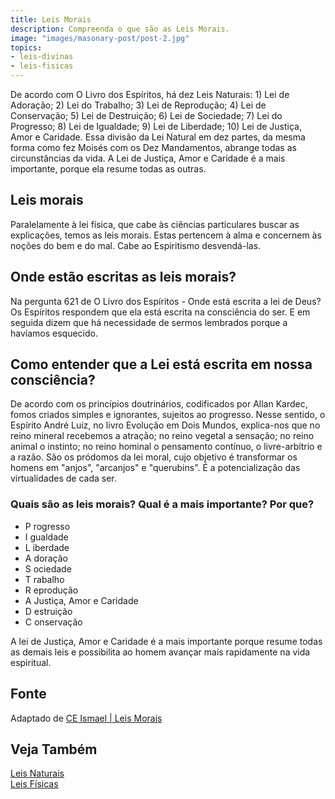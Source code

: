 ```yaml
---
title: Leis Morais
description: Compreenda o que são as Leis Morais.
image: "images/masonary-post/post-2.jpg"
topics:
- leis-divinas
- leis-fisicas
---
```


De acordo com O Livro dos Espíritos, há dez Leis Naturais: 1) Lei de
Adoração; 2) Lei do Trabalho; 3) Lei de Reprodução; 4) Lei de
Conservação; 5) Lei de Destruição; 6) Lei de Sociedade; 7) Lei do
Progresso; 8) Lei de Igualdade; 9) Lei de Liberdade; 10) Lei de Justiça,
Amor e Caridade. Essa divisão da Lei Natural em dez partes, da mesma
forma como fez Moisés com os Dez Mandamentos, abrange todas as
circunstâncias da vida. A Lei de Justiça, Amor e Caridade é a mais
importante, porque ela resume todas as outras.

## Leis morais
Paralelamente à lei física, que cabe às ciências particulares buscar as
explicações, temos as leis morais. Estas pertencem à alma e concernem às noções
do bem e do mal. Cabe ao Espiritismo desvendá-las.

## Onde estão escritas as leis morais?
Na pergunta 621 de O Livro dos Espíritos - Onde está escrita a lei de Deus? Os
Espíritos respondem que ela está escrita na consciência do ser. E em seguida
dizem que há necessidade de sermos lembrados porque a havíamos esquecido.

## Como entender que a Lei está escrita em nossa consciência? 

De acordo com os princípios doutrinários, codificados por Allan Kardec, fomos
criados simples e ignorantes, sujeitos ao progresso. Nesse sentido, o Espírito
André Luiz, no livro Evolução em Dois Mundos, explica-nos que no reino mineral
recebemos a atração; no reino vegetal a sensação; no reino animal o instinto; no
reino hominal o pensamento contínuo, o livre-arbítrio e a razão. São os pródomos
da lei moral, cujo objetivo é transformar os homens em "anjos", "arcanjos" e
"querubins". É a potencialização das virtualidades de cada ser.

### Quais são as leis morais? Qual é a mais importante? Por que?
* P rogresso
* I gualdade
* L iberdade
* A doração
* S ociedade
* T rabalho
* R eprodução
* A Justiça, Amor e Caridade
* D estruição
* C onservação

A lei de Justiça, Amor e Caridade é a mais importante porque resume
todas as demais leis e possibilita ao homem avançar mais rapidamente na
vida espiritual.

## Fonte
Adaptado de [CE Ismael | Leis Morais](https://ceismael.com.br/artigo/leis-morais.htm)

## Veja Também
[Leis Naturais](../leis-naturais)  
[Leis Físicas](../leis-fisicas)  

